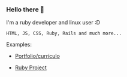 ### Hello there 👋
I'm a ruby developer and linux user :D

```
HTML, JS, CSS, Ruby, Rails and much more...
```
Examples:
 - [Portfolio/currículo](https://xitarpscv.fly.dev)

 - [Ruby Project](https://github.com/xitarps/logic_exercises_ruby)

<!--
**xitarps/xitarps** is a ✨ _special_ ✨ repository because its `README.md` (this file) appears on your GitHub profile.

Here are some ideas to get you started:

- 🔭 I’m currently working on ...
- 🌱 I’m currently learning ...
- 👯 I’m looking to collaborate on ...
- 🤔 I’m looking for help with ...
- 💬 Ask me about ...
- 📫 How to reach me: ...
- 😄 Pronouns: ...
- ⚡ Fun fact: ...
-->
